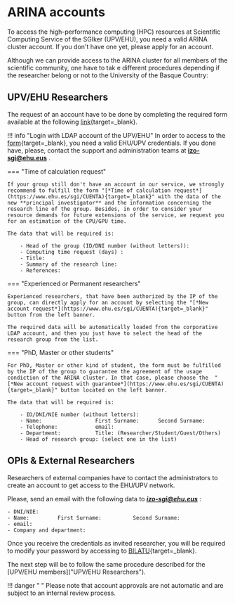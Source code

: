 # **ARINA accounts**

To access the high-performance computing (HPC) resources at Scientific Computing Service of the SGIker (UPV/EHU), you need a valid ARINA cluster account. If you don't have one yet, please apply for an account.

Although we can provide access to the ARINA cluster for all members of the scientific community, one have to tak e different procedures depending if the researcher belong or not to the University of the Basque Country:

## UPV/EHU Researchers

The request of an account have to be done by completing the required form available at the following [link](https://www.ehu.es/sgi/CUENTA){target=_blank}.


!!! info "Login with LDAP account of the UPV/EHU"
    In order to access to the [form](https://www.ehu.es/sgi/CUENTA){target=_blank}, you need a valid EHU/UPV credentials.
    If you done have, please, contact the support and administration teams at **izo-sgi@ehu.eus** .


=== "Time of calculation request" 

    If your group still don't have an account in our service, we strongly recommend to fulfill the form "[*Time of calculation request*](https://www.ehu.es/sgi/CUENTA){target=_blank}" with the data of the new **principal investigator** and the information concerning the research line of the group. Besides, in order to consider your resource demands for future extensions of the service, we request you for an estimation of the CPU/GPU time. 

    The data that will be required is: 

        - Head of the group (ID/DNI number (without letters)):
        - Computing time request (days) :
        - Title:
        - Summary of the research line:
        - References:


=== "Experienced or Permanent researchers"

    Experienced researchers, that have been authorized by the IP of the group, can directly apply for an account by selecting the "[*New account request*](https://www.ehu.es/sgi/CUENTA){target=_blank}" button from the left banner.

    The required data will be automatically loaded from the corporative LDAP account, and then you just have to select the head of the research group from the list.

=== "PhD, Master or other students"

    For PhD, Master or other kind of student, the form must be fulfilled by the IP of the group to guarantee the agreement of the usage condiction of the ARINA cluster. In that case, please choose the  "[*New account request with guarantee*](https://www.ehu.es/sgi/CUENTA){target=_blank}" button located on the left banner. 

    The data that will be required is: 

        - ID/DNI/NIE number (without letters):
        - Name:                 First Surname:      Second Surname:
        - Telephone:            email: 
        - Department:           Title: (Researcher/Student/Guest/Others)
        - Head of research group: (select one in the list)




## OPIs & External Researchers
Researchers of external companies have to contact the administrators to create an account to get access to the EHU/UPV network. 

Please, send an email with the following data to ***izo-sgi@ehu.eus*** : 

    - DNI/NIE: 
    - Name:         First Surname:          Second Surname:
    - email: 
    - Company and department: 

Once you receive the credentials as invited researcher, you will be required to modify your password by accessing to [BILATU](https://www.ehu.eus/bilatu/login/login.php){target=_blank}. 

The next step will be to follow the same procedure described for the [UPV/EHU members]("UPV/EHU Researchers").



!!! danger " "
    Please note that account approvals are not automatic and are subject to an internal review process.
